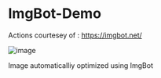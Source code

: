 # ImgBot-Demo

Actions courtesey of : https://imgbot.net/

![image](https://user-images.githubusercontent.com/47535567/70480227-cd53c780-1aa4-11ea-9406-ce6859f35086.png)

Image automaticalliy optimized using ImgBot
